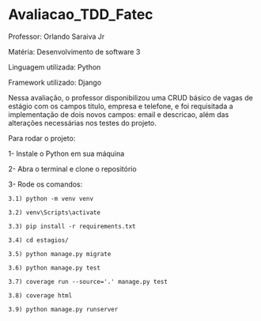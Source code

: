 # Avaliacao_TDD_Fatec

Professor: Orlando Saraiva Jr

Matéria: Desenvolvimento de software 3

Linguagem utilizada: Python

Framework utilizado: Django

Nessa avaliação, o professor disponibilizou uma CRUD básico de vagas de estágio com os campos titulo, empresa e telefone, e foi requisitada a implementação de dois novos campos: email e descricao, além das alterações necessárias nos testes do projeto.

Para rodar o projeto:

1- Instale o Python em sua máquina

2- Abra o terminal e clone o repositório

3- Rode os comandos:

    3.1) python -m venv venv

    3.2) venv\Scripts\activate

    3.3) pip install -r requirements.txt

    3.4) cd estagios/

    3.5) python manage.py migrate

    3.6) python manage.py test

    3.7) coverage run --source='.' manage.py test
 
    3.8) coverage html

    3.9) python manage.py runserver
